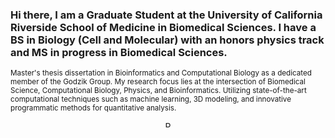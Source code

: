### Hi there, I am a Graduate Student at the University of California Riverside School of Medicine in Biomedical Sciences. I have a BS in Biology (Cell and Molecular) with an honors physics track and MS in progress in Biomedical Sciences.


  <small>
Master's thesis dissertation in Bioinformatics and Computational Biology as a dedicated member of the Godzik Group.
My research focus lies at the intersection of Biomedical Science, Computational Biology, Physics, and Bioinformatics. Utilizing state-of-the-art computational techniques such as machine learning, 3D modeling, and innovative programmatic methods for quantitative analysis.
  </small>
</p>



<!-- Profile Image -->
<p align="center">
  <img src="![12- 28-23-HEADSHOT BMSC UCR SCHOOL OF MEDICINE BIOMEDICAL SCIENCES MS 001001001](
https://github.com/Jmpaulmedschucr036/Jmpaulmedschucr036/assets/155435479/aa2ec1bd-cbea-4249-8eec-5bb3b5017894)" alt="Profile Image" width="10" height="10"/>
</p>


